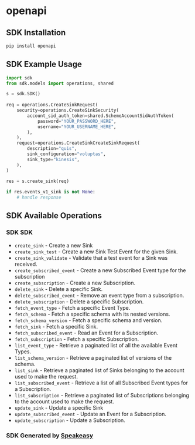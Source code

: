 # openapi

<!-- Start SDK Installation -->
## SDK Installation

```bash
pip install openapi
```
<!-- End SDK Installation -->

## SDK Example Usage
<!-- Start SDK Example Usage -->
```python
import sdk
from sdk.models import operations, shared

s = sdk.SDK()
    
req = operations.CreateSinkRequest(
    security=operations.CreateSinkSecurity(
        account_sid_auth_token=shared.SchemeAccountSidAuthToken(
            password="YOUR_PASSWORD_HERE",
            username="YOUR_USERNAME_HERE",
        ),
    ),
    request=operations.CreateSinkCreateSinkRequest(
        description="quis",
        sink_configuration="voluptas",
        sink_type="kinesis",
    ),
)
    
res = s.create_sink(req)

if res.events_v1_sink is not None:
    # handle response
```
<!-- End SDK Example Usage -->

<!-- Start SDK Available Operations -->
## SDK Available Operations

### SDK SDK

* `create_sink` - Create a new Sink
* `create_sink_test` - Create a new Sink Test Event for the given Sink.
* `create_sink_validate` - Validate that a test event for a Sink was received.
* `create_subscribed_event` - Create a new Subscribed Event type for the subscription
* `create_subscription` - Create a new Subscription.
* `delete_sink` - Delete a specific Sink.
* `delete_subscribed_event` - Remove an event type from a subscription.
* `delete_subscription` - Delete a specific Subscription.
* `fetch_event_type` - Fetch a specific Event Type.
* `fetch_schema` - Fetch a specific schema with its nested versions.
* `fetch_schema_version` - Fetch a specific schema and version.
* `fetch_sink` - Fetch a specific Sink.
* `fetch_subscribed_event` - Read an Event for a Subscription.
* `fetch_subscription` - Fetch a specific Subscription.
* `list_event_type` - Retrieve a paginated list of all the available Event Types.
* `list_schema_version` - Retrieve a paginated list of versions of the schema.
* `list_sink` - Retrieve a paginated list of Sinks belonging to the account used to make the request.
* `list_subscribed_event` - Retrieve a list of all Subscribed Event types for a Subscription.
* `list_subscription` - Retrieve a paginated list of Subscriptions belonging to the account used to make the request.
* `update_sink` - Update a specific Sink
* `update_subscribed_event` - Update an Event for a Subscription.
* `update_subscription` - Update a Subscription.

<!-- End SDK Available Operations -->

### SDK Generated by [Speakeasy](https://docs.speakeasyapi.dev/docs/using-speakeasy/client-sdks)
